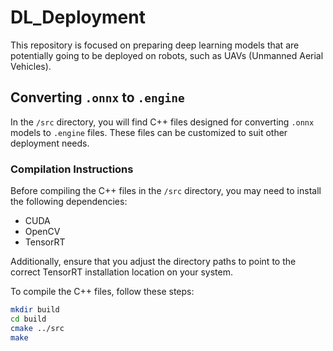# DL_Deployment
This repository is focused on preparing deep learning models that are potentially going to be deployed on robots, such as UAVs (Unmanned Aerial Vehicles).

## Converting `.onnx` to `.engine`

In the `/src` directory, you will find C++ files designed for converting `.onnx` models to `.engine` files. These files can be customized to suit other deployment needs.

### Compilation Instructions

Before compiling the C++ files in the `/src` directory, you may need to install the following dependencies:
- CUDA
- OpenCV
- TensorRT

Additionally, ensure that you adjust the directory paths to point to the correct TensorRT installation location on your system.

To compile the C++ files, follow these steps:
   ```bash
   mkdir build
   cd build
   cmake ../src
   make